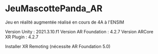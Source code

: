 # JeuMascottePanda_AR
Jeu en réalité augmentée réalisé en cours de 4A à l'ENSIM

Version Unity : 2021.3.10.f1
Version AR Foundation : 4.2.7
Version ARCore XR Plugin : 4.2.7

Installer XR Remoting (nécessite AR Foundation 5.0)
